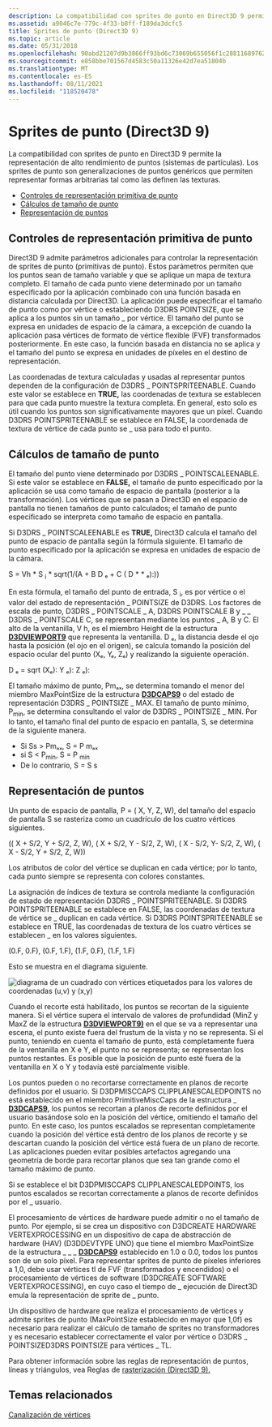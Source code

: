 ```yaml
---
description: La compatibilidad con sprites de punto en Direct3D 9 permite la representación de alto rendimiento de puntos (sistemas de partículas). Los sprites de punto son generalizaciones de puntos genéricos que permiten representar formas arbitrarias tal como las definen las texturas.
ms.assetid: a9046c7e-779c-4f33-b8ff-f189da3dcfc5
title: Sprites de punto (Direct3D 9)
ms.topic: article
ms.date: 05/31/2018
ms.openlocfilehash: 90abd21207d9b3866ff93bd6c73069b655056f1c28811689762b0ce669183793
ms.sourcegitcommit: e858bbe701567d4583c50a11326e42d7ea51804b
ms.translationtype: MT
ms.contentlocale: es-ES
ms.lasthandoff: 08/11/2021
ms.locfileid: "118520478"
---
```

# <a name="point-sprites-direct3d-9"></a>Sprites de punto (Direct3D 9)

La compatibilidad con sprites de punto en Direct3D 9 permite la representación de alto rendimiento de puntos (sistemas de partículas). Los sprites de punto son generalizaciones de puntos genéricos que permiten representar formas arbitrarias tal como las definen las texturas.

-   [Controles de representación primitiva de punto](#point-primitive-rendering-controls)
-   [Cálculos de tamaño de punto](#point-size-computations)
-   [Representación de puntos](#point-rendering)

## <a name="point-primitive-rendering-controls"></a>Controles de representación primitiva de punto

Direct3D 9 admite parámetros adicionales para controlar la representación de sprites de punto (primitivas de punto). Estos parámetros permiten que los puntos sean de tamaño variable y que se aplique un mapa de textura completo. El tamaño de cada punto viene determinado por un tamaño especificado por la aplicación combinado con una función basada en distancia calculada por Direct3D. La aplicación puede especificar el tamaño de punto como por vértice o estableciendo D3DRS POINTSIZE, que se aplica a los puntos sin un tamaño \_ por vértice. El tamaño del punto se expresa en unidades de espacio de la cámara, a excepción de cuando la aplicación pasa vértices de formato de vértice flexible (FVF) transformados posteriormente. En este caso, la función basada en distancia no se aplica y el tamaño del punto se expresa en unidades de píxeles en el destino de representación.

Las coordenadas de textura calculadas y usadas al representar puntos dependen de la configuración de D3DRS \_ POINTSPRITEENABLE. Cuando este valor se establece en **TRUE,** las coordenadas de textura se establecen para que cada punto muestre la textura completa. En general, esto solo es útil cuando los puntos son significativamente mayores que un píxel. Cuando D3DRS POINTSPRITEENABLE se establece en FALSE, la coordenada de textura de vértice de cada punto se \_ usa para todo el punto. 

## <a name="point-size-computations"></a>Cálculos de tamaño de punto

El tamaño del punto viene determinado por D3DRS \_ POINTSCALEENABLE. Si este valor se establece en **FALSE,** el tamaño de punto especificado por la aplicación se usa como tamaño de espacio de pantalla (posterior a la transformación). Los vértices que se pasan a Direct3D en el espacio de pantalla no tienen tamaños de punto calculados; el tamaño de punto especificado se interpreta como tamaño de espacio en pantalla.

Si D3DRS \_ POINTSCALEENABLE es **TRUE,** Direct3D calcula el tamaño del punto de espacio de pantalla según la fórmula siguiente. El tamaño de punto especificado por la aplicación se expresa en unidades de espacio de la cámara.

S = Vh \* S <sub>i</sub> \* sqrt(1/(A + B D ₑ + C ( D \* \* ₑ):))

En esta fórmula, el tamaño del punto de entrada, S <sub>i</sub>, es por vértice o el valor del estado de representación \_ POINTSIZE de D3DRS. Los factores de escala de punto, D3DRS \_ POINTSCALE \_ A, D3DRS POINTSCALE B y \_ \_ D3DRS \_ POINTSCALE C, se representan mediante los puntos \_ A, B y C. El alto de la ventanilla, V h, es el miembro Height de la estructura [**D3DVIEWPORT9**](d3dviewport9.md) que representa la ventanilla. D ₑ, la distancia desde el ojo hasta la posición (el ojo en el origen), se calcula tomando la posición del espacio ocular del punto (Xₑ, Yₑ, Zₑ) y realizando la siguiente operación.

D ₑ = sqrt (Xₑ): Y ₑ): Z ₑ):

El tamaño máximo de punto, Pmₐₓ, se determina tomando el menor del miembro MaxPointSize de la estructura [**D3DCAPS9**](/windows/desktop/api/D3D9Caps/ns-d3d9caps-d3dcaps9) o del estado de representación D3DRS \_ POINTSIZE \_ MAX. El tamaño de punto mínimo, P<sub>min</sub>, se determina consultando el valor de D3DRS \_ POINTSIZE \_ MIN. Por lo tanto, el tamaño final del punto de espacio en pantalla, S, se determina de la siguiente manera.

-   Si Ss > Pmₐₓ, S = P mₐₓ
-   si S < P<sub>min</sub>, S = P <sub>min</sub>
-   De lo contrario, S = S s

## <a name="point-rendering"></a>Representación de puntos

Un punto de espacio de pantalla, P = ( X, Y, Z, W), del tamaño del espacio de pantalla S se rasteriza como un cuadrículo de los cuatro vértices siguientes.

(( X + S/2, Y + S/2, Z, W), ( X + S/2, Y - S/2, Z, W), ( X - S/2, Y- S/2, Z, W), ( X - S/2, Y + S/2, Z, W))

Los atributos de color del vértice se duplican en cada vértice; por lo tanto, cada punto siempre se representa con colores constantes.

La asignación de índices de textura se controla mediante la configuración de estado de representación D3DRS \_ POINTSPRITEENABLE. Si D3DRS POINTSPRITEENABLE se establece en FALSE, las coordenadas de textura de vértice se \_ duplican en cada vértice.  Si D3DRS POINTSPRITEENABLE se establece en TRUE, las coordenadas de textura de los cuatro vértices se establecen \_ en los valores siguientes. 

(0.F, 0.F), (0.F, 1.F), (1.F, 0.F), (1.F, 1.F)

Esto se muestra en el diagrama siguiente.

![diagrama de un cuadrado con vértices etiquetados para los valores de coordenadas (u,v) y (x,y)](images/spritepoint.png)

Cuando el recorte está habilitado, los puntos se recortan de la siguiente manera. Si el vértice supera el intervalo de valores de profundidad (MinZ y MaxZ de la estructura [**D3DVIEWPORT9)**](d3dviewport9.md) en el que se va a representar una escena, el punto existe fuera del frustum de la vista y no se representa. Si el punto, teniendo en cuenta el tamaño de punto, está completamente fuera de la ventanilla en X e Y, el punto no se representa; se representan los puntos restantes. Es posible que la posición de punto esté fuera de la ventanilla en X o Y y todavía esté parcialmente visible.

Los puntos pueden o no recortarse correctamente en planos de recorte definidos por el usuario. Si D3DPMISCCAPS CLIPPLANESCALEDPOINTS no está establecido en el miembro PrimitiveMiscCaps de la estructura \_ [**D3DCAPS9,**](/windows/desktop/api/D3D9Caps/ns-d3d9caps-d3dcaps9) los puntos se recortan a planos de recorte definidos por el usuario basándose solo en la posición del vértice, omitiendo el tamaño del punto. En este caso, los puntos escalados se representan completamente cuando la posición del vértice está dentro de los planos de recorte y se descartan cuando la posición del vértice está fuera de un plano de recorte. Las aplicaciones pueden evitar posibles artefactos agregando una geometría de borde para recortar planos que sea tan grande como el tamaño máximo de punto.

Si se establece el bit D3DPMISCCAPS CLIPPLANESCALEDPOINTS, los puntos escalados se recortan correctamente a planos de recorte definidos por el \_ usuario.

El procesamiento de vértices de hardware puede admitir o no el tamaño de punto. Por ejemplo, si se crea un dispositivo con D3DCREATE HARDWARE VERTEXPROCESSING en un dispositivo de capa de abstracción de hardware (HAV) (D3DDEVTYPE UNO) que tiene el miembro MaxPointSize de la estructura \_ \_ \_ [**D3DCAPS9**](/windows/desktop/api/D3D9Caps/ns-d3d9caps-d3dcaps9) establecido en 1.0 o 0.0, todos los puntos son de un solo píxel. Para representar sprites de punto de píxeles inferiores a 1,0, debe usar vértices tl de FVF (transformados y encendidos) o el procesamiento de vértices de software (D3DCREATE SOFTWARE VERTEXPROCESSING), en cuyo caso el tiempo de \_ ejecución de Direct3D emula la representación de sprite de \_ punto.

Un dispositivo de hardware que realiza el procesamiento de vértices y admite sprites de punto (MaxPointSize establecido en mayor que 1,0f) es necesario para realizar el cálculo de tamaño de sprites no transformadores y es necesario establecer correctamente el valor por vértice o D3DRS \_ POINTSIZED3DRS POINTSIZE para vértices \_ TL.

Para obtener información sobre las reglas de representación de puntos, líneas y triángulos, vea Reglas de [rasterización (Direct3D 9).](rasterization-rules.md)

## <a name="related-topics"></a>Temas relacionados

<dl> <dt>

[Canalización de vértices](vertex-pipeline.md)
</dt> </dl>

 

 



